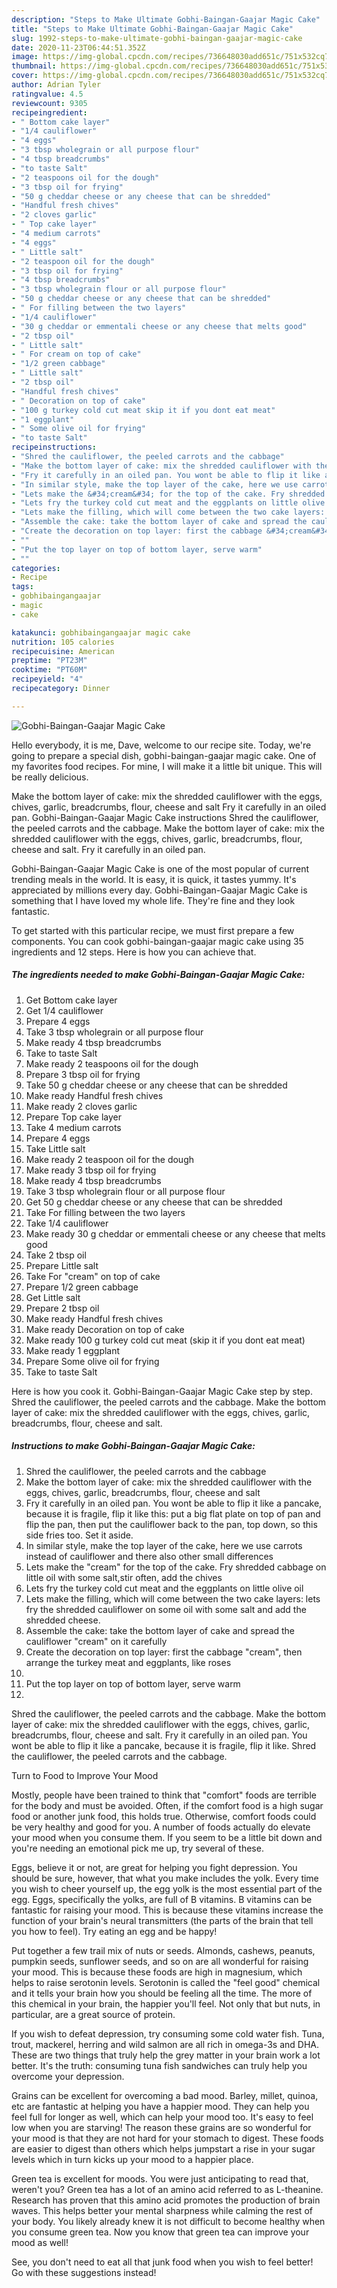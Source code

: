 ```yaml
---
description: "Steps to Make Ultimate Gobhi-Baingan-Gaajar Magic Cake"
title: "Steps to Make Ultimate Gobhi-Baingan-Gaajar Magic Cake"
slug: 1992-steps-to-make-ultimate-gobhi-baingan-gaajar-magic-cake
date: 2020-11-23T06:44:51.352Z
image: https://img-global.cpcdn.com/recipes/736648030add651c/751x532cq70/gobhi-baingan-gaajar-magic-cake-recipe-main-photo.jpg
thumbnail: https://img-global.cpcdn.com/recipes/736648030add651c/751x532cq70/gobhi-baingan-gaajar-magic-cake-recipe-main-photo.jpg
cover: https://img-global.cpcdn.com/recipes/736648030add651c/751x532cq70/gobhi-baingan-gaajar-magic-cake-recipe-main-photo.jpg
author: Adrian Tyler
ratingvalue: 4.5
reviewcount: 9305
recipeingredient:
- " Bottom cake layer"
- "1/4 cauliflower"
- "4 eggs"
- "3 tbsp wholegrain or all purpose flour"
- "4 tbsp breadcrumbs"
- "to taste Salt"
- "2 teaspoons oil for the dough"
- "3 tbsp oil for frying"
- "50 g cheddar cheese or any cheese that can be shredded"
- "Handful fresh chives"
- "2 cloves garlic"
- " Top cake layer"
- "4 medium carrots"
- "4 eggs"
- " Little salt"
- "2 teaspoon oil for the dough"
- "3 tbsp oil for frying"
- "4 tbsp breadcrumbs"
- "3 tbsp wholegrain flour or all purpose flour"
- "50 g cheddar cheese or any cheese that can be shredded"
- " For filling between the two layers"
- "1/4 cauliflower"
- "30 g cheddar or emmentali cheese or any cheese that melts good"
- "2 tbsp oil"
- " Little salt"
- " For cream on top of cake"
- "1/2 green cabbage"
- " Little salt"
- "2 tbsp oil"
- "Handful fresh chives"
- " Decoration on top of cake"
- "100 g turkey cold cut meat skip it if you dont eat meat"
- "1 eggplant"
- " Some olive oil for frying"
- "to taste Salt"
recipeinstructions:
- "Shred the cauliflower, the peeled carrots and the cabbage"
- "Make the bottom layer of cake: mix the shredded cauliflower with the eggs, chives, garlic, breadcrumbs, flour, cheese and salt"
- "Fry it carefully in an oiled pan. You wont be able to flip it like a pancake, because it is fragile, flip it like this: put a big flat plate on top of pan and flip the pan, then put the cauliflower back to the pan, top down, so this side fries too. Set it aside."
- "In similar style, make the top layer of the cake, here we use carrots instead of cauliflower and there also other small differences"
- "Lets make the &#34;cream&#34; for the top of the cake. Fry shredded cabbage on little oil with some salt,stir often, add the chives"
- "Lets fry the turkey cold cut meat and the eggplants on little olive oil"
- "Lets make the filling, which will come between the two cake layers: lets fry the shredded cauliflower on some oil with some salt and add the shredded cheese."
- "Assemble the cake: take the bottom layer of cake and spread the cauliflower &#34;cream&#34; on it carefully"
- "Create the decoration on top layer: first the cabbage &#34;cream&#34;, then arrange the turkey meat and eggplants, like roses"
- ""
- "Put the top layer on top of bottom layer, serve warm"
- ""
categories:
- Recipe
tags:
- gobhibaingangaajar
- magic
- cake

katakunci: gobhibaingangaajar magic cake 
nutrition: 105 calories
recipecuisine: American
preptime: "PT23M"
cooktime: "PT60M"
recipeyield: "4"
recipecategory: Dinner

---
```



![Gobhi-Baingan-Gaajar Magic Cake](https://img-global.cpcdn.com/recipes/736648030add651c/751x532cq70/gobhi-baingan-gaajar-magic-cake-recipe-main-photo.jpg)

Hello everybody, it is me, Dave, welcome to our recipe site. Today, we're going to prepare a special dish, gobhi-baingan-gaajar magic cake. One of my favorites food recipes. For mine, I will make it a little bit unique. This will be really delicious.

Make the bottom layer of cake: mix the shredded cauliflower with the eggs, chives, garlic, breadcrumbs, flour, cheese and salt Fry it carefully in an oiled pan. Gobhi-Baingan-Gaajar Magic Cake instructions Shred the cauliflower, the peeled carrots and the cabbage. Make the bottom layer of cake: mix the shredded cauliflower with the eggs, chives, garlic, breadcrumbs, flour, cheese and salt. Fry it carefully in an oiled pan.

Gobhi-Baingan-Gaajar Magic Cake is one of the most popular of current trending meals in the world. It is easy, it is quick, it tastes yummy. It's appreciated by millions every day. Gobhi-Baingan-Gaajar Magic Cake is something that I have loved my whole life. They're fine and they look fantastic.


To get started with this particular recipe, we must first prepare a few components. You can cook gobhi-baingan-gaajar magic cake using 35 ingredients and 12 steps. Here is how you can achieve that.

<!--inarticleads1-->

##### The ingredients needed to make Gobhi-Baingan-Gaajar Magic Cake:

1. Get  Bottom cake layer
1. Get 1/4 cauliflower
1. Prepare 4 eggs
1. Take 3 tbsp wholegrain or all purpose flour
1. Make ready 4 tbsp breadcrumbs
1. Take to taste Salt
1. Make ready 2 teaspoons oil for the dough
1. Prepare 3 tbsp oil for frying
1. Take 50 g cheddar cheese or any cheese that can be shredded
1. Make ready Handful fresh chives
1. Make ready 2 cloves garlic
1. Prepare  Top cake layer
1. Take 4 medium carrots
1. Prepare 4 eggs
1. Take  Little salt
1. Make ready 2 teaspoon oil for the dough
1. Make ready 3 tbsp oil for frying
1. Make ready 4 tbsp breadcrumbs
1. Take 3 tbsp wholegrain flour or all purpose flour
1. Get 50 g cheddar cheese or any cheese that can be shredded
1. Take  For filling between the two layers
1. Take 1/4 cauliflower
1. Make ready 30 g cheddar or emmentali cheese or any cheese that melts good
1. Take 2 tbsp oil
1. Prepare  Little salt
1. Take  For &#34;cream&#34; on top of cake
1. Prepare 1/2 green cabbage
1. Get  Little salt
1. Prepare 2 tbsp oil
1. Make ready Handful fresh chives
1. Make ready  Decoration on top of cake
1. Make ready 100 g turkey cold cut meat (skip it if you dont eat meat)
1. Make ready 1 eggplant
1. Prepare  Some olive oil for frying
1. Take to taste Salt


Here is how you cook it. Gobhi-Baingan-Gaajar Magic Cake step by step. Shred the cauliflower, the peeled carrots and the cabbage. Make the bottom layer of cake: mix the shredded cauliflower with the eggs, chives, garlic, breadcrumbs, flour, cheese and salt. 

<!--inarticleads2-->

##### Instructions to make Gobhi-Baingan-Gaajar Magic Cake:

1. Shred the cauliflower, the peeled carrots and the cabbage
1. Make the bottom layer of cake: mix the shredded cauliflower with the eggs, chives, garlic, breadcrumbs, flour, cheese and salt
1. Fry it carefully in an oiled pan. You wont be able to flip it like a pancake, because it is fragile, flip it like this: put a big flat plate on top of pan and flip the pan, then put the cauliflower back to the pan, top down, so this side fries too. Set it aside.
1. In similar style, make the top layer of the cake, here we use carrots instead of cauliflower and there also other small differences
1. Lets make the &#34;cream&#34; for the top of the cake. Fry shredded cabbage on little oil with some salt,stir often, add the chives
1. Lets fry the turkey cold cut meat and the eggplants on little olive oil
1. Lets make the filling, which will come between the two cake layers: lets fry the shredded cauliflower on some oil with some salt and add the shredded cheese.
1. Assemble the cake: take the bottom layer of cake and spread the cauliflower &#34;cream&#34; on it carefully
1. Create the decoration on top layer: first the cabbage &#34;cream&#34;, then arrange the turkey meat and eggplants, like roses
1. 
1. Put the top layer on top of bottom layer, serve warm
1. 


Shred the cauliflower, the peeled carrots and the cabbage. Make the bottom layer of cake: mix the shredded cauliflower with the eggs, chives, garlic, breadcrumbs, flour, cheese and salt. Fry it carefully in an oiled pan. You wont be able to flip it like a pancake, because it is fragile, flip it like. Shred the cauliflower, the peeled carrots and the cabbage. 

Turn to Food to Improve Your Mood


Mostly, people have been trained to think that "comfort" foods are terrible for the body and must be avoided. Often, if the comfort food is a high sugar food or another junk food, this holds true. Otherwise, comfort foods could be very healthy and good for you. A number of foods actually do elevate your mood when you consume them. If you seem to be a little bit down and you're needing an emotional pick me up, try several of these.

Eggs, believe it or not, are great for helping you fight depression. You should be sure, however, that what you make includes the yolk. Every time you wish to cheer yourself up, the egg yolk is the most essential part of the egg. Eggs, specifically the yolks, are full of B vitamins. B vitamins can be fantastic for raising your mood. This is because these vitamins increase the function of your brain's neural transmitters (the parts of the brain that tell you how to feel). Try eating an egg and be happy!

Put together a few trail mix of nuts or seeds. Almonds, cashews, peanuts, pumpkin seeds, sunflower seeds, and so on are all wonderful for raising your mood. This is because these foods are high in magnesium, which helps to raise serotonin levels. Serotonin is called the "feel good" chemical and it tells your brain how you should be feeling all the time. The more of this chemical in your brain, the happier you'll feel. Not only that but nuts, in particular, are a great source of protein.

If you wish to defeat depression, try consuming some cold water fish. Tuna, trout, mackerel, herring and wild salmon are all rich in omega-3s and DHA. These are two things that truly help the grey matter in your brain work a lot better. It's the truth: consuming tuna fish sandwiches can truly help you overcome your depression. 

Grains can be excellent for overcoming a bad mood. Barley, millet, quinoa, etc are fantastic at helping you have a happier mood. They can help you feel full for longer as well, which can help your mood too. It's easy to feel low when you are starving! The reason these grains are so wonderful for your mood is that they are not hard for your stomach to digest. These foods are easier to digest than others which helps jumpstart a rise in your sugar levels which in turn kicks up your mood to a happier place.

Green tea is excellent for moods. You were just anticipating to read that, weren't you? Green tea has a lot of an amino acid referred to as L-theanine. Research has proven that this amino acid promotes the production of brain waves. This helps better your mental sharpness while calming the rest of your body. You likely already knew it is not difficult to become healthy when you consume green tea. Now you know that green tea can improve your mood as well!

See, you don't need to eat all that junk food when you wish to feel better! Go  with  these suggestions  instead!

